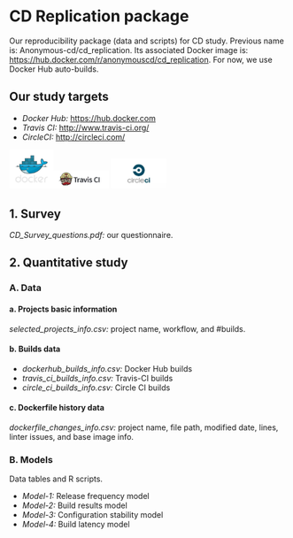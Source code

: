 # CD Replication package
Our reproducibility package (data and scripts) for CD study. Previous name is: Anonymous-cd/cd_replication. 
Its associated Docker image is: https://hub.docker.com/r/anonymouscd/cd_replication. For now, we use Docker Hub auto-builds.

## Our study targets
  * *Docker Hub:* https://hub.docker.com 
  * *Travis CI:* http://www.travis-ci.org/
  * *CircleCI:* http://circleci.com/
  
  <img src="/Figures/dockerhub.png" alt="Drawing1" width="80"/><img src="/Figures/travisci.jpg" alt="Drawing2" width="100"/> <img src="/Figures/circleci.png" alt="Drawing3" width="100"/>

## 1. Survey
  *CD_Survey_questions.pdf:* our questionnaire.
  
## 2. Quantitative study
### A. Data
  #### a. Projects basic information
  *selected_projects_info.csv:* project name, workflow, and #builds. 
  
  #### b. Builds data
  * *dockerhub_builds_info.csv:* Docker Hub builds
  * *travis_ci_builds_info.csv:* Travis-CI builds
  * *circle_ci_builds_info.csv:* Circle CI builds
  
  #### c. Dockerfile history data
  *dockerfile_changes_info.csv:* project name, file path, modified date, lines, linter issues, and base image info.
  
### B. Models
  Data tables and R scripts.
  
  * *Model-1:* Release frequency model
  * *Model-2:* Build results model
  * *Model-3:* Configuration stability model
  * *Model-4:* Build latency model
